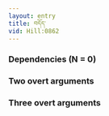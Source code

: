 ```yaml
---
layout: entry
title: བདོད་
vid: Hill:0862
---
```

### Dependencies (N = 0)


### Two overt arguments


### Three overt arguments
